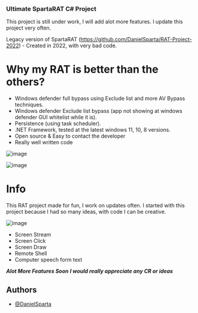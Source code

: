 ### Ultimate SpartaRAT C# Project
This project is still under work, I will add alot more features.
I update this project very often.

Legacy version of SpartaRAT (https://github.com/DanielSparta/RAT-Project-2022) - Created in 2022, with very bad code.

# Why my RAT is better than the others?
- Windows defender full bypass using Exclude list and more AV Bypass techniques.
- Windows defender Exclude list bypass (app not showing at windows defender GUI whitelist while it is).
- Persistence (using task scheduler).
- .NET Framework, tested at the latest windows 11, 10, 8 versions.
- Open source & Easy to contact the developer
- Really well written code

![image](https://github.com/DanielSparta/2024-RAT-projet/assets/111179755/21ed04f8-30e4-49c7-95a0-9231817bb765)

![image](https://github.com/DanielSparta/2024-RAT-projet/assets/111179755/d228432f-87b1-4a0e-8c2f-5643d0385c13)

# Info
This RAT project made for fun, I work on updates often.
I started with this project because I had so many ideas, with code I can be creative.

![image](https://github.com/DanielSparta/2024-RAT-projet/assets/111179755/78b29c43-c1ec-44ad-8c72-1369ed527d64)
- Screen Stream
- Screen Click
- Screen Draw
- Remote Shell
- Computer speech form text
  
**_Alot More Features Soon_**
**_I would really appreciate any CR or ideas_**


## Authors

- [@DanielSparta](https://github.com/DanielSparta)
